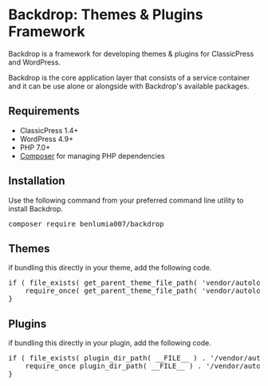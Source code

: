 # Backdrop: Themes & Plugins Framework
Backdrop is a framework for developing themes & plugins for ClassicPress and WordPress.

Backdrop is the core application layer that consists of a service container and it can be use alone or alongside with Backdrop's available packages.

## Requirements
- ClassicPress 1.4+
- WordPress 4.9+
- PHP 7.0+
- [Composer](https://getcomposer.org) for managing PHP dependencies

## Installation
Use the following command from your preferred command line utility to install Backdrop.

<pre>
composer require benlumia007/backdrop
</pre>

## Themes
if bundling this directly in your theme, add the following code.
<pre>
if ( file_exists( get_parent_theme_file_path( 'vendor/autoload.php' ) ) ) {
	require_once( get_parent_theme_file_path( 'vendor/autoload.php' ) );
}
</pre>

## Plugins
if bundling this directly in your plugin, add the following code.
<pre>
if ( file_exists( plugin_dir_path( __FILE__ ) . '/vendor/autoload.php' ) ) {
	require_once plugin_dir_path( __FILE__ ) . '/vendor/autoload.php';
}
</pre>
